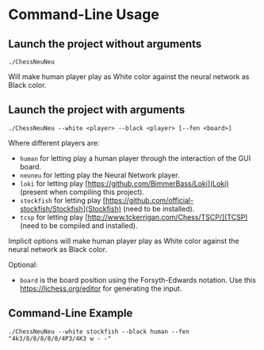 # Command-Line Usage

## Launch the project without arguments

```
./ChessNeuNeu
```

Will make human player play as White color against the neural network as Black color.


## Launch the project with arguments

```
./ChessNeuNeu --white <player> --black <player> [--fen <board>]
```

Where different players are:
* `human` for letting play a human player through the interaction of the GUI board.
* `neuneu` for letting play the Neural Network player.
* `loki` for letting play [https://github.com/BimmerBass/Loki](Loki) (present when compiling this project).
* `stockfish` for letting play [https://github.com/official-stockfish/Stockfish](Stockfish) (need to be installed).
* `tcsp` for letting play [http://www.tckerrigan.com/Chess/TSCP/](TCSP) (need to be compiled and installed).

Implicit options will make human player play as White color against the neural network as Black color.

Optional:
* `board` is the board position using the Forsyth-Edwards
  notation. Use this https://lichess.org/editor for generating the
  input.

## Command-Line Example

```
./ChessNeuNeu --white stockfish --black human --fen "4k3/8/8/8/8/8/4P3/4K3 w - -"
```
